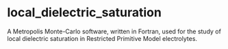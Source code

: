 # local_dielectric_saturation
A Metropolis Monte-Carlo software, written in Fortran, used for the study of local dielectric saturation in Restricted Primitive Model electrolytes.
